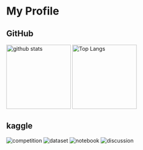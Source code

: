 <!--
**hiromu166/hiromu166** is a ✨ _special_ ✨ repository because its `README.md` (this file) appears on your GitHub profile.

Here are some ideas to get you started:

- 🔭 I’m currently working on ...
- 🌱 I’m currently learning ...
- 👯 I’m looking to collaborate on ...
- 🤔 I’m looking for help with ...
- 💬 Ask me about ...
- 📫 How to reach me: ...
- 😄 Pronouns: ...
- ⚡ Fun fact: ...
-->
# My Profile
## GitHub
<p align="left"> 
  <img alt="github stats" height="170px" src="https://github-readme-stats.vercel.app/api?username=hiromu166&theme=algolia&show_icons=true&count_private=true" />
   <img alt="Top Langs" height="170px" src="https://github-readme-stats.vercel.app/api/top-langs/?username=hiromu166&theme=algolia&show_icons=true&count_private=true" />
</p>

## kaggle
![competition](https://road-to-kaggle-grandmaster.vercel.app/api/badges/hiromoon166/competition)
![dataset](https://road-to-kaggle-grandmaster.vercel.app/api/badges/hiromoon166/dataset)
![notebook](https://road-to-kaggle-grandmaster.vercel.app/api/badges/hiromoon166/notebook)
![discussion](https://road-to-kaggle-grandmaster.vercel.app/api/badges/hiromoon166/discussion)
